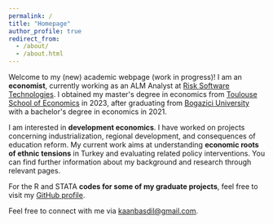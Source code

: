 ```yaml
---
permalink: /
title: "Homepage"
author_profile: true
redirect_from: 
  - /about/
  - /about.html
---
```

Welcome to my (new) academic webpage (work in progress)! I am an **economist**, currently working as an ALM Analyst at [Risk Software Technologies](https://www.riskturk.com/EN/). I obtained my master's degree in economics from [Toulouse School of Economics](http://tse-fr.eu/) in 2023, after graduating from [Bogazici University](https://econ.bogazici.edu.tr/) with a bachelor's degree in economics in 2021.

I am interested in **development economics**. I have worked on projects concerning industrialization, regional development, and consequences of education reform. My current work aims at understanding **economic roots of ethnic tensions** in Turkey and evaluating related policy interventions. You can find further information about my background and research through relevant pages.

For the R and STATA **codes for some of my graduate projects**, feel free to visit my [GitHub profile](https://github.com/bkbasdil).

Feel free to connect with me via [kaanbasdil@gmail.com](mailto:kaanbasdil@gmail.com). 
